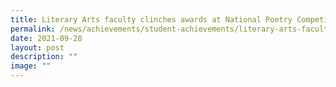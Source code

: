 ```yaml
---
title: Literary Arts faculty clinches awards at National Poetry Competition
permalink: /news/achievements/student-achievements/literary-arts-faculty-clinches-awards/
date: 2021-09-28
layout: post
description: ""
image: ""
---
```

